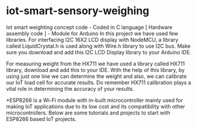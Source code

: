 # iot-smart-sensory-weighing
Iot smart weighting concept code - Coded in C language [ Hardware assembly code ] - Module for Arduino 
In this project we have used few libraries. For interfacing I2C 16X2 LCD display with NodeMCU, a library called LiquidCrystal.h is used along with Wire.h library to use I2C bus. 
Make sure you download and add this I2C LCD Display library to your Arduino IDE. 

For measuring weight from the HX711 we have used a library called HX711 library, download and add this to your IDE. 
With the help of this library, by using just one line we can determine the weight and also, we can calibrate our IoT load cell for accurate results.
Do remember HX711 calibration plays a vital role in determining the accuracy of your results.

*ESP8266 is a Wi-Fi module with in-built microcontroller mainly used for making IoT applications due to its low cost and its compatibility with other microcontrollers. Below are some tutorials and projects to start with ESP8266 based IoT projects. 
